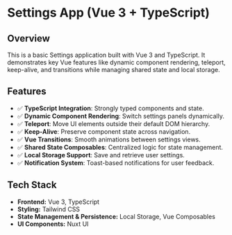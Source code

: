# **Settings App (Vue 3 + TypeScript)**

## **Overview**
This is a basic Settings application built with Vue 3 and TypeScript. It demonstrates key Vue features like dynamic component rendering, teleport, keep-alive, and transitions while managing shared state and local storage.

## **Features**
- ✅ **TypeScript Integration**: Strongly typed components and state.
- ✅ **Dynamic Component Rendering**: Switch settings panels dynamically.
- ✅ **Teleport**: Move UI elements outside their default DOM hierarchy.
- ✅ **Keep-Alive**: Preserve component state across navigation.
- ✅ **Vue Transitions**: Smooth animations between settings views.
- ✅ **Shared State Composables**: Centralized logic for state management.
- ✅ **Local Storage Support**: Save and retrieve user settings.
- ✅ **Notification System**: Toast-based notifications for user feedback.

## **Tech Stack**
- **Frontend:** Vue 3, TypeScript
- **Styling:** Tailwind CSS
- **State Management & Persistence:** Local Storage, Vue Composables
- **UI Components:** Nuxt UI

